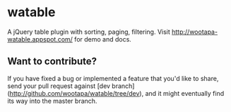 watable
=======

A jQuery table plugin with sorting, paging, filtering.
Visit http://wootapa-watable.appspot.com/ for demo and docs.


Want to contribute?
---------------------
If you have fixed a bug or implemented a feature that you'd like to share, send your pull request against [dev branch]
(http://github.com/wootapa/watable/tree/dev), and it might eventually find its way into the master branch.

